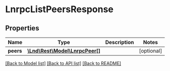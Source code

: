 # LnrpcListPeersResponse

## Properties
Name | Type | Description | Notes
------------ | ------------- | ------------- | -------------
**peers** | [**\Lnd\Rest\Model\LnrpcPeer[]**](LnrpcPeer.md) |  | [optional] 

[[Back to Model list]](../README.md#documentation-for-models) [[Back to API list]](../README.md#documentation-for-api-endpoints) [[Back to README]](../README.md)


